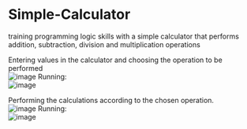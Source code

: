 # Simple-Calculator
training programming logic skills with a simple calculator that performs addition, subtraction, division and multiplication operations

Entering values in the calculator and choosing the operation to be performed <br>
![image](https://github.com/iAlesynxs/Simple-Calculator/assets/121182276/693c2936-819e-4b9a-92a7-fa72fcc9ba8d)
Running: <br>
![image](https://github.com/iAlesynxs/Simple-Calculator/assets/121182276/c70a83a9-271d-4318-b289-41ecd0aeae01)


Performing the calculations according to the chosen operation. <br> 
![image](https://github.com/iAlesynxs/Simple-Calculator/assets/121182276/4312a4dc-fe4d-41b9-a2cf-0c4c6b314526)
Running: <br>
![image](https://github.com/iAlesynxs/Simple-Calculator/assets/121182276/9ae5a402-cbad-4527-b0bb-5a166f3ceccd)

